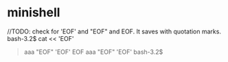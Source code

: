 # minishell


//TODO: check for 'EOF' and "EOF" and EOF. It saves with quotation marks.
bash-3.2$ cat << 'EOF'
> aaa
> "EOF"
> 'EOF'
> EOF
aaa
"EOF"
'EOF'
bash-3.2$
